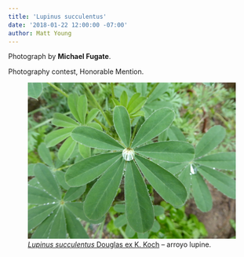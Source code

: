 ```yaml
---
title: 'Lupinus succulentus'
date: '2018-01-22 12:00:00 -07:00'
author: Matt Young
---
```

Photograph by **Michael Fugate**.

Photography contest, Honorable Mention.
<figure>
<img src="/uploads/2018/Fugate_Lupinus.JPG" alt="Lupine"/>
<figcaption>
<a href="http://ucjeps.berkeley.edu/eflora/eflora_display.php?tid=32095"><i>Lupinus succulentus</i> Douglas ex K. Koch</a> &ndash; arroyo lupine.
</figcaption>
</figure>


